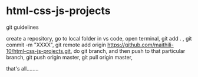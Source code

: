 # html-css-js-projects

git guidelines

create a repository,
go to local folder in vs code,
open terminal,
git add . ,
git commit -m "XXXX",
git remote add origin https://github.com/maithili-10/html-css-js-projects.git,
do git branch,
and then push to that particular branch,
git push origin master,
git pull origin master,

that's all........


